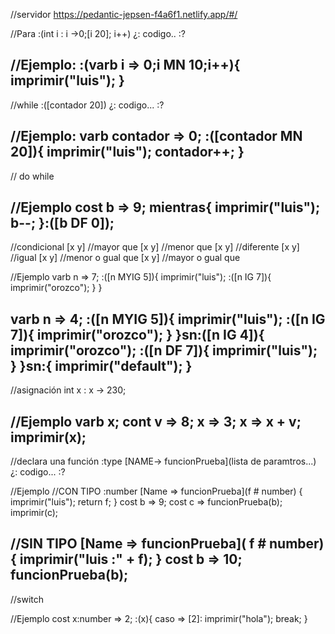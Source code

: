 //servidor
https://pedantic-jepsen-f4a6f1.netlify.app/#/

//Para 
<para>:(int i : i ->0;[i <MN> 20]; i++) ¿:
    codigo..
:?

//Ejemplo:
<para>:(varb i => 0;i MN 10;i++){
  imprimir("luis");
}
------------------------------------------------
//while
<cycle>:([contador <MN> 20]) ¿:
    codigo...
:?

//Ejemplo:
varb contador => 0;
<cycle>:([contador MN 20]){
  imprimir("luis");
  contador++;
}
--------------------------------------------------
// do while


//Ejemplo
cost b => 9;
mientras{
  imprimir("luis");
  b--;
}<cycle>:([b DF 0]);
--------------------------------------------------
//condicional
[x <MY> y] //mayor que
[x <MN> y] //menor que
[x <DF> y] //diferente
[x <IG> y] //igual
[x <MNIG> y] //menor o gual que
[x <MYIG> y] //mayor o gual que

//Ejemplo
varb n => 7;
<si>:([n MYIG 5]){
  imprimir("luis");
  <si>:([n IG 7]){
    imprimir("orozco");
  }
}

varb n => 4;
<si>:([n MYIG 5]){
  imprimir("luis");
  <si>:([n IG 7]){
    imprimir("orozco");
  }
}sn:([n IG 4]){
  imprimir("orozco");
  <si>:([n DF 7]){
    imprimir("luis");
  }
}sn:{
  imprimir("default");
}
--------------------------------------------------
//asignación
int x : x -> 230;

//Ejemplo
varb x;
cont v => 8;
x => 3;
x => x + v;
imprimir(x);
------------------------------------------------
//declara una función
<fun>:type [NAME-> funcionPrueba](lista de paramtros...)  ¿:
    codigo...
:?

//Ejemplo
//CON TIPO
<fun>:number [Name => funcionPrueba](f # number)  {
    imprimir("luis");
    return f;
}
cost b => 9;
cost c => funcionPrueba(b);
imprimir(c);


//SIN TIPO
<fun> [Name => funcionPrueba]( f # number)  {
    imprimir("luis :" + f);
}
cost b => 10;
funcionPrueba(b);
--------------------------------------------------
//switch

//Ejemplo
cost x:number => 2;
<suiche>:(x){
  caso => [2]:
  imprimir("hola");
  break;
}








